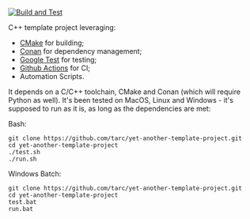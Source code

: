 [![Build and Test](https://github.com/tarc/yet-another-template-project/workflows/Build%20and%20Test/badge.svg?branch=feature/TidyingUpWorkflows)](https://github.com/tarc/yet-another-template-project/actions)

C++ template project leveraging:

- [CMake](https://cmake.org/) for building;
- [Conan](https://conan.io/) for dependency management;
- [Google Test](https://github.com/google/googletest) for testing;
- [Github Actions](https://github.com/features/actions) for CI;
- Automation Scripts.

It depends on a C/C++ toolchain, CMake and Conan (which will require Python as
well). It's been tested on MacOS, Linux and Windows - it's supposed to run as
it is, as long as the dependencies are met:

Bash:

```console
git clone https://github.com/tarc/yet-another-template-project.git
cd yet-another-template-project
./test.sh
./run.sh
```

Windows Batch:

```console
git clone https://github.com/tarc/yet-another-template-project.git
cd yet-another-template-project
test.bat
run.bat
```
